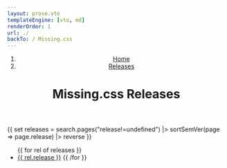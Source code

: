 ```yaml
---
layout: prose.vto
templateEngine: [vto, md]
renderOrder: 1
url: ./
backTo: / Missing.css
---
```


<header>
  <nav class="breadcrumbs" aria-label="Breadcrumbs">
    <ol><li><a href="/">Home</a>
        <li><a href="/releases/" aria-current="page">Releases</a>
    </ol>
  </nav>
  <h1><sub-title class="allcaps">Missing.css</sub-title> Releases</h1>
</header>

{{ set releases = search.pages("release!=undefined")
  |> sortSemVer(page => page.release)
  |> reverse }}

<ul role="list" class="list-of-links flex-row flex-wrap:wrap">
{{ for rel of releases }}
<li class="mono-font" style="flex-basis:18ch">
  <a href="{{ rel.url }}">{{ rel.release }}</a>
{{ /for }}
</ul>
